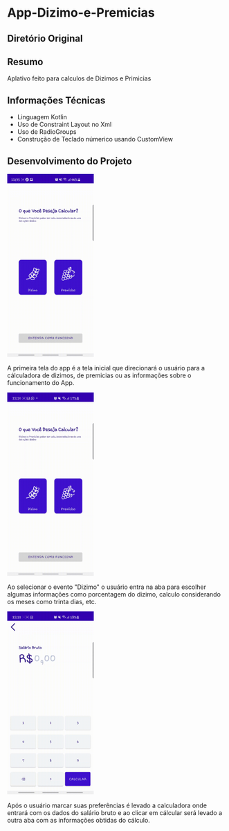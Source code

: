 # App-Dizimo-e-Premicias

## Diretório Original

## Resumo
Aplativo feito para calculos de Dizimos e Primicias 

## Informações Técnicas 
- Linguagem Kotlin
- Uso de Constraint Layout no Xml
- Uso de RadioGroups
- Construção de Teclado númerico usando CustomView

## Desenvolvimento do Projeto
<img src="img/tela-inicial-e-informações_1.gif" width="200">

A primeira tela do app é a tela inicial que direcionará o usuário para a cálculadora de dizimos, de premicias ou as informações sobre o funcionamento do App.

<img src="img/Calculo_dizimo.gif" width="200">

Ao selecionar o evento "Dizimo" o usuário entra na aba para escolher algumas informações como porcentagem do dizimo, calculo considerando os meses como trinta dias, etc.

<img src="img/calculadora_dizimo.gif" width="200">

Após o usuário marcar suas preferências é levado a calculadora onde entrará com os dados do salário bruto e ao clicar em cálcular será levado a outra aba com as informações obtidas do cálculo.


